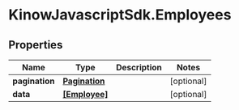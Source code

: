 # KinowJavascriptSdk.Employees

## Properties
Name | Type | Description | Notes
------------ | ------------- | ------------- | -------------
**pagination** | [**Pagination**](Pagination.md) |  | [optional] 
**data** | [**[Employee]**](Employee.md) |  | [optional] 



